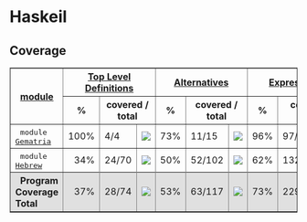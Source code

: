 # Haskeil
## Coverage
<html><head><meta http-equiv="Content-Type" content="text/html; charset=UTF-8">
</head><body><table class="dashboard" width="100%" border=1>
<tr><th rowspan=2><a href="https://htmlpreview.github.io/?https://github.com/dvulakh/haskeil/blob/main/coverage/hpc_index.html">module</a></th><th colspan=3><a href="https://htmlpreview.github.io/?https://github.com/dvulakh/haskeil/blob/main/coverage/hpc_index_fun.html">Top Level Definitions</a></th><th colspan=3><a href="https://htmlpreview.github.io/?https://github.com/dvulakh/haskeil/blob/main/coverage/hpc_index_alt.html">Alternatives</a></th><th colspan=3><a href="https://htmlpreview.github.io/?https://github.com/dvulakh/haskeil/blob/main/coverage/hpc_index_exp.html">Expressions</a></th></tr><tr><th>%</th><th colspan=2>covered / total</th><th>%</th><th colspan=2>covered / total</th><th>%</th><th colspan=2>covered / total</th></tr><tr>
<td>&nbsp;&nbsp;<tt>module <a href="https://htmlpreview.github.io/?https://github.com/dvulakh/haskeil/blob/main/coverage/Gematria.hs.html">Gematria</a></tt></td>
<td align="right">100%</td><td>4/4</td><td width=100><img src="https://progress-bar.dev/100"></td><td align="right">73%</td><td>11/15</td><td width=100><img src="https://progress-bar.dev/73"></td><td align="right">96%</td><td>97/101</td><td width=100><img src="https://progress-bar.dev/96"></td></tr>
<tr>
<td>&nbsp;&nbsp;<tt>module <a href="https://htmlpreview.github.io/?https://github.com/dvulakh/haskeil/blob/main/coverage/Hebrew.hs.html">Hebrew</a></tt></td>
<td align="right">34%</td><td>24/70</td><td width=100><img src="https://progress-bar.dev/34"></td><td align="right">50%</td><td>52/102</td><td width=100><img src="https://progress-bar.dev/50"></td><td align="right">62%</td><td>132/211</td><td width=100><img src="https://progress-bar.dev/62"></td></tr>
<tr></tr><tr style="background: #e0e0e0">
<th align=left>&nbsp;&nbsp;Program Coverage Total</tt></th>
<td align="right">37%</td><td>28/74</td><td width=100><img src="https://progress-bar.dev/37"></td><td align="right">53%</td><td>63/117</td><td width=100><img src="https://progress-bar.dev/53"></td><td align="right">73%</td><td>229/312</td><td width=100><img src="https://progress-bar.dev/73"></td></tr>
</table></body></html>
